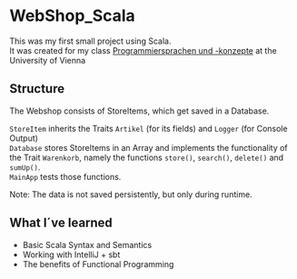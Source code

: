 # WebShop_Scala
This was my first small project using Scala. <br/>
It was created for my class [Programmiersprachen und -konzepte](https://ufind.univie.ac.at/de/course.html?lv=051030&semester=2020W) at the University of Vienna

## Structure
The Webshop consists of StoreItems, which get saved in a Database. <br/>

`StoreItem` inherits the Traits `Artikel` (for its fields) and `Logger` (for Console Output) <br/>
`Database` stores StoreItems in an Array and implements the functionality of the Trait `Warenkorb`, namely the functions `store()`, `search()`, `delete()` and `sumUp()`. <br/>
`MainApp` tests those functions. <br/>

Note: The data is not saved persistently, but only during runtime.

## What I´ve learned
* Basic Scala Syntax and Semantics
* Working with IntelliJ + sbt
* The benefits of Functional Programming
